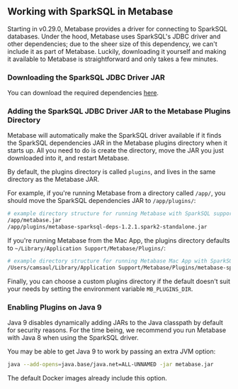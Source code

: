 ## Working with SparkSQL in Metabase

Starting in v0.29.0, Metabase provides a driver for connecting to SparkSQL databases. Under the hood, Metabase uses SparkSQL's
JDBC driver and other dependencies; due to the sheer size of this dependency, we can't include it as part of Metabase. Luckily, downloading it yourself
 and making it available to Metabase is straightforward and only takes a few minutes.

### Downloading the SparkSQL JDBC Driver JAR

You can download the required dependencies [here](https://s3.amazonaws.com/sparksql-deps/metabase-sparksql-deps-1.2.1.spark2-standalone.jar).

### Adding the SparkSQL JDBC Driver JAR to the Metabase Plugins Directory

Metabase will automatically make the SparkSQL driver available if it finds the SparkSQL dependencies JAR in the Metabase plugins
directory when it starts up. All you need to do is create the directory, move the JAR you just downloaded into it, and restart
Metabase.

By default, the plugins directory is called `plugins`, and lives in the same directory as the Metabase JAR.

For example, if you're running Metabase from a directory called `/app/`, you should move the SparkSQL dependencies JAR to
`/app/plugins/`:

```bash
# example directory structure for running Metabase with SparkSQL support
/app/metabase.jar
/app/plugins/metabase-sparksql-deps-1.2.1.spark2-standalone.jar
```

If you're running Metabase from the Mac App, the plugins directory defaults to `~/Library/Application Support/Metabase/Plugins/`:

```bash
# example directory structure for running Metabase Mac App with SparkSQL support
/Users/camsaul/Library/Application Support/Metabase/Plugins/metabase-sparksql-deps-1.2.1.spark2-standalone.jar
```

Finally, you can choose a custom plugins directory if the default doesn't suit your needs by setting the environment variable
`MB_PLUGINS_DIR`.


### Enabling Plugins on Java 9

Java 9 disables dynamically adding JARs to the Java classpath by default for security reasons. For the time being, we recommend you
run Metabase with Java 8 when using the SparkSQL driver.

You may be able to get Java 9 to work by passing an extra JVM option:

```bash
java --add-opens=java.base/java.net=ALL-UNNAMED -jar metabase.jar
```

The default Docker images already include this option.
